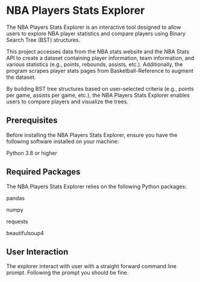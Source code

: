 # NBA Players Stats Explorer

The NBA Players Stats Explorer is an interactive tool designed to allow users to explore NBA player statistics and compare players using Binary Search Tree (BST) structures.

This project accesses data from the NBA stats website and the NBA Stats API to create a dataset containing player information, team information, and various statistics (e.g., points, rebounds, assists, etc.). Additionally, the program scrapes player stats pages from Basketball-Reference to augment the dataset.

By building BST tree structures based on user-selected criteria (e.g., points per game, assists per game, etc.), the NBA Players Stats Explorer enables users to compare players and visualize the trees.

## Prerequisites
Before installing the NBA Players Stats Explorer, ensure you have the following software installed on your machine:

Python 3.8 or higher

## Required Packages
The NBA Players Stats Explorer relies on the following Python packages:

pandas

numpy

requests

beautifulsoup4

## User Interaction
The explorer interact with user with a straight forward command line prompt. Following the prompt you should be fine.
